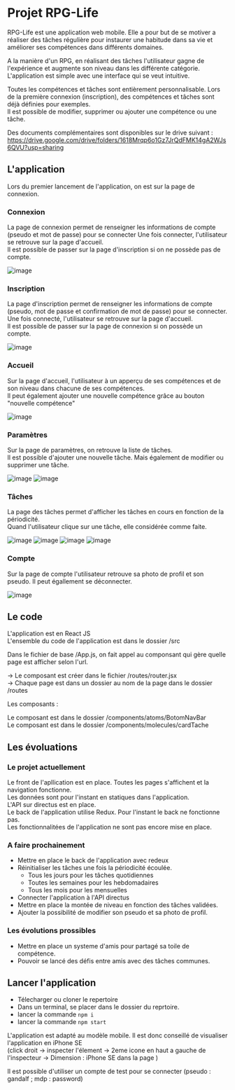 # Projet RPG-Life 

RPG-Life est une application web mobile. Elle a pour but de se motiver a réaliser des tâches régulière pour instaurer une habitude dans sa vie et améliorer ses compétences dans différents domaines.    
  
A la manière d'un RPG, en réalisant des tâches l'utilisateur gagne de l'expérience et augmente son niveau dans les différente catégorie.   
L'application est simple avec une interface qui se veut intuitive.   

Toutes les compétences et tâches sont entièrement personnalisable. Lors de la première connexion (inscription), des compétences et tâches sont déjà définies pour exemples.  
Il est possible de modifier, supprimer ou ajouter une compétence ou une tâche.  

Des documents complémentaires sont disponibles sur le drive suivant : 
https://drive.google.com/drive/folders/1618Mrqp6o1Gz7JrQdFMK14gA2WJs6QVU?usp=sharing

## L'application

Lors du premier lancement de l'application, on est sur la page de connexion. 

### Connexion

La page de connexion permet de renseigner les informations de compte (pseudo et mot de passe) pour se connecter 
Une fois connecter, l'utilisateur se retrouve sur la page d'accueil.  
Il est possible de passer sur la page d'inscription si on ne possède pas de compte.  

![image](https://user-images.githubusercontent.com/99044194/215353006-cb14f748-92b9-475b-acd9-683cb5c2668c.png)


### Inscription

La page d'inscription permet de renseigner les informations de compte (pseudo, mot de passe et confirmation de mot de passe) pour se connecter.  
Une fois connecté, l'utilisateur se retrouve sur la page d'accueil.  
Il est possible de passer sur la page de connexion si on possède un compte.  

![image](https://user-images.githubusercontent.com/99044194/215353028-4e2c19d0-93c6-4b2a-a37a-90fa5e6d2c4a.png)


### Accueil

Sur la page d'accueil, l'utilisateur à un apperçu de ses compétences et de son niveau dans chacune de ses compétences.  
Il peut également ajouter une nouvelle compétence grâce au bouton "nouvelle compétence" 

![image](https://user-images.githubusercontent.com/99044194/215345985-7dbbbb1b-33f1-4c4f-80ae-40ed02e0d3c4.png)

### Paramètres 

Sur la page de paramètres, on retrouve la liste de tâches.  
Il est possible d'ajouter une nouvelle tâche. Mais également de modifier ou supprimer une tâche.  

![image](https://user-images.githubusercontent.com/99044194/215886882-b63df025-68bb-4623-9974-6810d9188cc9.png)
![image](https://user-images.githubusercontent.com/99044194/215886814-97bfba93-a83c-487a-9cea-cc01d8489b98.png)



### Tâches

La page des tâches permet d'afficher les tâches en cours en fonction de la périodicité.  
Quand l'utilisateur clique sur une tâche, elle considérée comme faite. 

![image](https://user-images.githubusercontent.com/99044194/215353073-d6a02e8d-cdb5-43f5-836d-bed5f2456a78.png)
![image](https://user-images.githubusercontent.com/99044194/215353089-9f61d067-231c-44ed-b9a6-b4eebfbf6a35.png)
![image](https://user-images.githubusercontent.com/99044194/215353103-efb906ec-9053-4ff4-9b49-4053058bff91.png)
![image](https://user-images.githubusercontent.com/99044194/215355815-9bd4f6d1-63a2-4743-bf4a-35b233833478.png)




### Compte 

Sur la page de compte l'utilisateur retrouve sa photo de profil et son pseudo. 
Il peut égallement se déconnecter. 

![image](https://user-images.githubusercontent.com/99044194/215353132-e15932b7-0fa2-4bfb-a4b1-ba1d281fa0c3.png)


## Le code 

L'application est en React JS   
L'ensemble du code de l'application est dans le dossier /src   

Dans le fichier de base /App.js, on fait appel au componsant <Router> qui gère quelle page est afficher selon l'url.  

-> Le composant <Router> est créer dans le fichier /routes/router.jsx  
-> Chaque page est dans un dossier au nom de la page dans le dossier /routes  
 
Les composants : 

Le composant <BottomNavBar> est dans le dossier /components/atoms/BotomNavBar  
Le composant <CardTache> est dans le dossier /components/molecules/cardTache  

## Les évoluations 
### Le projet actuellement 

Le front de l'apllication est en place. Toutes les pages s'affichent et la navigation fonctionne.   
Les données sont pour l'instant en statiques dans l'application.  
L'API sur directus est en place.  
Le back de l'application utilise Redux. Pour l'instant le back ne fonctionne pas.  
Les fonctionnalitées de l'application ne sont pas encore mise en place. 

### A faire prochainement 

* Mettre en place le back de l'application avec redeux 
* Réinitialiser les tâches une fois la périodicité écoulée.  
    * Tous les jours pour les tâches quotidiennes  
    * Toutes les semaines pour les hebdomadaires   
    * Tous les mois pour les mensuelles  
* Connecter l'application à l'API directus 
* Mettre en place la montée de niveau en fonction des tâches validées. 
* Ajouter la possibilité de modifier son pseudo et sa photo de profil. 

### Les évolutions prossibles

* Mettre en place un systeme d'amis pour partagé sa toile de compétence. 
* Pouvoir se lancé des défis entre amis avec des tâches communes. 

## Lancer l'application

* Télecharger ou cloner le repertoire 
* Dans un terminal, se placer dans le dossier du reprtoire. 
* lancer la commande `npm i`
* lancer la commande `npm start`

L'application est adapté au modèle mobile. Il est donc conseillé de visualiser l'application en iPhone SE  
(click droit -> inspecter l'élement -> 2eme icone en haut a gauche de l'inspecteur -> Dimension : iPhone SE dans la page )

Il est possible d'utiliser un compte de test pour se connecter (pseudo : gandalf ; mdp : password) 
 
